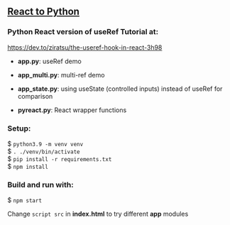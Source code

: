 ## [React to Python](https://pyreact.com)
### Python React version of useRef Tutorial at:  
https://dev.to/ziratsu/the-useref-hook-in-react-3h98

- **app.py**: useRef demo
- **app_multi.py**: multi-ref demo
- **app_state.py**: using useState (controlled inputs) instead of useRef for comparison

- **pyreact.py**: React wrapper functions



### Setup:  
$ `python3.9 -m venv venv`  
$ `. ./venv/bin/activate`  
$ `pip install -r requirements.txt`  
$ `npm install`  

### Build and run with:  
$ `npm start`


Change `script src` in **index.html** to try different **app** modules

